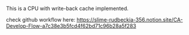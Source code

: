 This is a CPU with write-back cache implemented.


check github workflow here:
https://slime-rudbeckia-356.notion.site/CA-Develop-Flow-a7c38e3b5fcd4f62bd71c96b28a5f283
